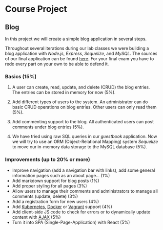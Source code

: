 Course Project
==============

## Blog

In this project we will create a simple blog application in several steps.

Throughout several iterations during our lab classes we were building a blog
application with _Node.js_, _Express_, _Sequelize_, and _MySQL_. The sources of
our final application can be found [here](https://github.com/toksaitov/blog).
For your final exam you have to redo every part on your own to be able to defend
it.

### Basics (15%)

1. A user can create, read, update, and delete (CRUD) the blog entries. The
   entries can be stored in memory for now (5%).

2. Add different types of users to the system. An administrator can do basic
   CRUD operations on blog entries. Other users can only read them (5%).

3. Add commenting support to the blog. All authenticated users can post comments
   under blog entries (5%).

4. We have tried using raw SQL queries in our _guestbook_ application. Now we
   will try to use an ORM (Object-Relational Mapping) system _Sequelize_ to move
   our in-memory data storage to the MySQL database (5%).

### Improvements (up to 20% or more)


* Improve navigation (add a navigation bar with links), add some general
  information pages such as an about page... (1%)
* Add markdown support for blog posts (1%)
* Add proper styling for all pages (3%)
* Allow users to manage their comments and administrators to manage all comments
  (update, delete) (3%)
* Add a registration form for new users (4%)
* Add [Kubernetes](https://kubernetes.io), [Docker](https://www.docker.com) or [Vagrant](https://www.vagrantup.com)
  support (4%)
* Add client-side JS code to check for errors or to dynamically update content
  with [AJAX](https://en.wikipedia.org/wiki/Ajax_(programming)) (5%)
* Turn it into SPA (Single-Page-Application) with React (5%)
